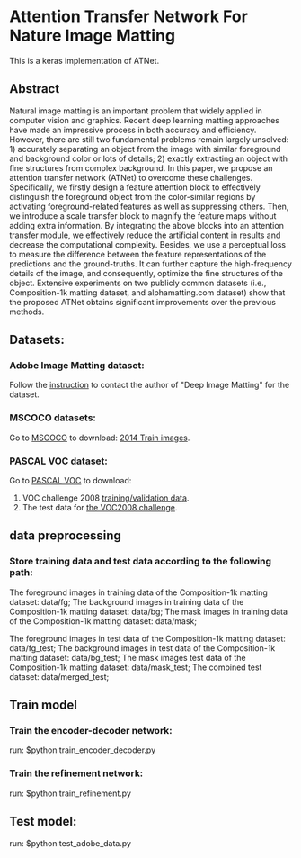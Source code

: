 # Attention Transfer Network For Nature Image Matting 
This is a keras implementation of ATNet.

## Abstract
Natural image matting is an important problem that widely applied in computer vision and graphics. Recent deep learning matting approaches have made an impressive process in both accuracy and efficiency. However, there are still two fundamental problems remain largely unsolved: 1) accurately separating an object from the image with similar foreground and background color or lots of details; 2) exactly extracting an object with fine structures from complex background. In this paper, we propose an attention transfer network (ATNet) to overcome these challenges. Specifically, we firstly design a feature attention block to effectively distinguish the foreground object from the color-similar regions by activating foreground-related features as well as suppressing others. Then, we introduce a scale transfer block to magnify the feature maps without adding extra information. By integrating the above blocks into an attention transfer module, we effectively reduce the artificial content in results and decrease the computational complexity. Besides, we use a perceptual loss to measure the difference between the feature representations of the predictions and the ground-truths. It can further capture the high-frequency details of the image, and consequently, optimize the fine structures of the object. Extensive experiments on two publicly common datasets (i.e., Composition-1k matting dataset, and alphamatting.com dataset) show that the proposed ATNet obtains significant improvements over the previous methods.

## Datasets:
### Adobe Image Matting dataset: 
Follow the [instruction](https://sites.google.com/view/deepimagematting) to contact the author of "Deep Image Matting" for the dataset.
### MSCOCO datasets:
Go to [MSCOCO](http://cocodataset.org/#download) to download: [2014 Train images](http://images.cocodataset.org/zips/train2014.zip).
### PASCAL VOC dataset: 
Go to [PASCAL VOC](http://host.robots.ox.ac.uk/pascal/VOC/) to download:
1) VOC challenge 2008 [training/validation data](http://host.robots.ox.ac.uk/pascal/VOC/voc2008/VOCtrainval_14-Jul-2008.tar).
2) The test data for [the VOC2008 challenge](http://host.robots.ox.ac.uk/pascal/VOC/voc2008/index.html#testdata).

## data preprocessing
### Store training data and test data according to the following path:
The foreground images in training data of the Composition-1k matting dataset: data/fg;
The background images in training data of the Composition-1k matting dataset: data/bg;
The mask images in training data of the Composition-1k matting dataset: data/mask;


The foreground images in test data of the Composition-1k matting dataset: data/fg_test;
The background images in test data of the Composition-1k matting dataset: data/bg_test;
The mask images test data of the Composition-1k matting dataset: data/mask_test;
The combined test dataset: data/merged_test;

## Train model
### Train the encoder-decoder network:
run: $python train_encoder_decoder.py
### Train the refinement network:
run: $python train_refinement.py

## Test model: 
run: $python test_adobe_data.py
